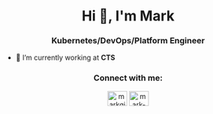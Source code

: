 <h1 align="center">Hi 👋, I'm Mark</h1>
<h3 align="center">Kubernetes/DevOps/Platform Engineer</h3>

- 🔭 I’m currently working at **CTS**

<h3 align="center">Connect with me:</h3>
<p align="center">
<a href="https://twitter.com/markgingerninja" target="blank"><img align="center" src="https://raw.githubusercontent.com/rahuldkjain/github-profile-readme-generator/master/src/images/icons/Social/twitter.svg" alt="markgingerninja" height="30" width="40" /></a>
<a href="https://linkedin.com/in/mark-l-0a8917116" target="blank"><img align="center" src="https://raw.githubusercontent.com/rahuldkjain/github-profile-readme-generator/master/src/images/icons/Social/linked-in-alt.svg" alt="mark-l-0a8917116" height="30" width="40" /></a>
</p>
